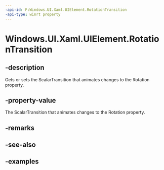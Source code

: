 ```yaml
---
-api-id: P:Windows.UI.Xaml.UIElement.RotationTransition
-api-type: winrt property
---
```


<!-- Property syntax.
public ScalarTransition RotationTransition { get;  set; }
-->

# Windows.UI.Xaml.UIElement.RotationTransition

## -description
Gets or sets the ScalarTransition that animates changes to the Rotation property.

## -property-value

The ScalarTransition that animates changes to the Rotation property.

## -remarks

## -see-also

## -examples

